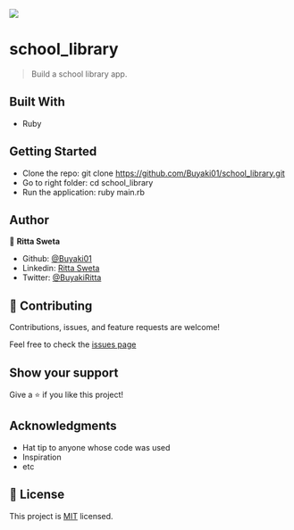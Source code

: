 ![](https://img.shields.io/badge/Microverse-blueviolet)

# school_library

> Build a school library app.

## Built With

- Ruby

## Getting Started
- Clone the repo: git clone https://github.com/Buyaki01/school_library.git
- Go to right folder: cd school_library
- Run the application: ruby main.rb

## Author

👤 **Ritta Sweta**
- Github: [@Buyaki01](https://github.com/Buyaki01)
- Linkedin: [Ritta Sweta](https://www.linkedin.com/in/ritta-sweta/)
- Twitter: [@BuyakiRitta](https://twitter.com/BuyakiRitta)

## 🤝 Contributing

Contributions, issues, and feature requests are welcome!

Feel free to check the [issues page](https://github.com/Buyaki01/school_library/issues)

## Show your support

Give a ⭐️ if you like this project!

## Acknowledgments

- Hat tip to anyone whose code was used
- Inspiration
- etc

## 📝 License

This project is [MIT](./MIT.md) licensed.
